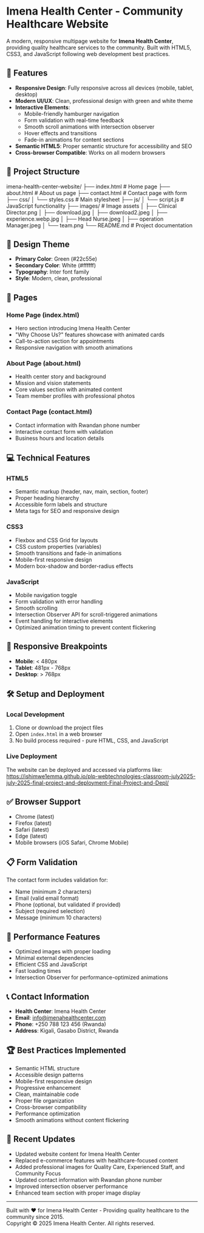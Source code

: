 # Imena Health Center - Community Healthcare Website

A modern, responsive multipage website for **Imena Health Center**, providing quality healthcare services to the community. Built with HTML5, CSS3, and JavaScript following web development best practices.

## 🌟 Features

- **Responsive Design**: Fully responsive across all devices (mobile, tablet, desktop)
- **Modern UI/UX**: Clean, professional design with green and white theme
- **Interactive Elements**: 
  - Mobile-friendly hamburger navigation
  - Form validation with real-time feedback
  - Smooth scroll animations with intersection observer
  - Hover effects and transitions
  - Fade-in animations for content sections
- **Semantic HTML5**: Proper semantic structure for accessibility and SEO
- **Cross-browser Compatible**: Works on all modern browsers

## 📁 Project Structure


imena-health-center-website/
├── index.html # Home page
├── about.html # About us page
├── contact.html # Contact page with form
├── css/
│ └── styles.css # Main stylesheet
├── js/
│ └── script.js # JavaScript functionality
├── images/ # Image assets
│ ├── Clinical Director.png
│ ├── download.jpg
│ ├── download2.jpeg
│ ├── experience.webp.jpg
│ ├── Head Nurse.jpeg
│ ├── operation Manager.jpeg
│ └── team.png
└── README.md # Project documentation


## 🎨 Design Theme

- **Primary Color**: Green (#22c55e)
- **Secondary Color**: White (#ffffff)
- **Typography**: Inter font family
- **Style**: Modern, clean, professional

## 🚀 Pages

### Home Page (index.html)
- Hero section introducing Imena Health Center
- "Why Choose Us?" features showcase with animated cards
- Call-to-action section for appointments
- Responsive navigation with smooth animations

### About Page (about.html)
- Health center story and background
- Mission and vision statements
- Core values section with animated content
- Team member profiles with professional photos

### Contact Page (contact.html)
- Contact information with Rwandan phone number
- Interactive contact form with validation
- Business hours and location details

## 💻 Technical Features

### HTML5
- Semantic markup (header, nav, main, section, footer)
- Proper heading hierarchy
- Accessible form labels and structure
- Meta tags for SEO and responsive design

### CSS3
- Flexbox and CSS Grid for layouts
- CSS custom properties (variables)
- Smooth transitions and fade-in animations
- Mobile-first responsive design
- Modern box-shadow and border-radius effects

### JavaScript
- Mobile navigation toggle
- Form validation with error handling
- Smooth scrolling
- Intersection Observer API for scroll-triggered animations
- Event handling for interactive elements
- Optimized animation timing to prevent content flickering

## 📱 Responsive Breakpoints

- **Mobile**: < 480px
- **Tablet**: 481px - 768px
- **Desktop**: > 768px

## 🛠️ Setup and Deployment

### Local Development
1. Clone or download the project files
2. Open `index.html` in a web browser
3. No build process required - pure HTML, CSS, and JavaScript

### Live Deployment
The website can be deployed and accessed via platforms like:
https://ishimwe1emma.github.io/plp-webtechnologies-classroom-july2025-july-2025-final-project-and-deployment-Final-Project-and-Depl/


## ✅ Browser Support

- Chrome (latest)
- Firefox (latest)
- Safari (latest)
- Edge (latest)
- Mobile browsers (iOS Safari, Chrome Mobile)

## 📋 Form Validation

The contact form includes validation for:
- Name (minimum 2 characters)
- Email (valid email format)
- Phone (optional, but validated if provided)
- Subject (required selection)
- Message (minimum 10 characters)

## 🎯 Performance Features

- Optimized images with proper loading
- Minimal external dependencies
- Efficient CSS and JavaScript
- Fast loading times
- Intersection Observer for performance-optimized animations

## 📞 Contact Information

- **Health Center**: Imena Health Center
- **Email**: info@imenahealthcenter.com
- **Phone**: +250 788 123 456 (Rwanda)
- **Address**: Kigali, Gasabo District, Rwanda

## 🏆 Best Practices Implemented

- Semantic HTML structure
- Accessible design patterns
- Mobile-first responsive design
- Progressive enhancement
- Clean, maintainable code
- Proper file organization
- Cross-browser compatibility
- Performance optimization
- Smooth animations without content flickering

## 🔧 Recent Updates

- Updated website content for Imena Health Center
- Replaced e-commerce features with healthcare-focused content
- Added professional images for Quality Care, Experienced Staff, and Community Focus
- Updated contact information with Rwandan phone number
- Improved intersection observer performance
- Enhanced team section with proper image display

---

Built with ❤️ for Imena Health Center - Providing quality healthcare to the community since 2015.  
Copyright © 2025 Imena Health Center. All rights reserved.
